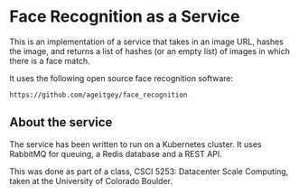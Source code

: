 # Face Recognition as a Service

This is an implementation of a service that takes in an image URL, hashes the image, and returns a list of hashes (or an empty list) of images in which there is a face match.

It uses the following open source face recognition software:

`https://github.com/ageitgey/face_recognition`

## About the service

The service has been written to run on a Kubernetes cluster. It uses RabbitMQ for queuing, a Redis database and a REST API.

This was done as part of a class, CSCI 5253: Datacenter Scale Computing, taken at the University of Colorado Boulder.
